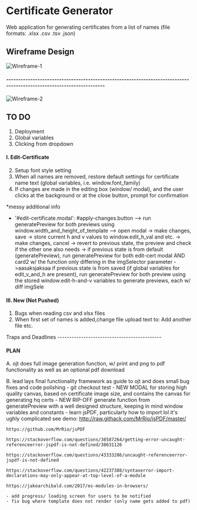 # Certificate Generator
Web application for generating certificates from a list of names (file formats: .xlsx .csv .tsv .json)

## Wireframe Design
![Wireframe-1](https://github.com/yulyen/certificate_generator/blob/LAdevelop/wireframe.png)
#### ---------------------------------------------------------------------------------------------------------------------
![Wireframe-2](https://github.com/yulyen/certificate_generator/blob/LAdevelop/wireframe-2.png)





## TO DO
1. Deployment
0. Global variables
1. Clicking from dropdown

#### I. Edit-Certificate
2. Setup font style setting
3. When all names are removed, restore default settings for certificate name text (global variables, i.e. window.font_family)
4. If changes are made in the editing box (window/ modal), and the user clicks at the background or at the close button, prompt for confirmation 

*messy additional info
- '#edit-certificate.modal': #apply-changes.button
    --> run generatePreview for both previews using window.width_and_height_of_template
    --> open modal  -> make changes, save   -> store current h and v values to window.edit_h_val and etc.
                    -> make changes, cancel -> revert to previous state, the preview and check if the other one also needs -> if previous state is from default (generatePreview), run generatePreview for both edit-cert modal AND card2 w/ the function only differing in the imgSelector parameter                                               ->aasaksjaksaa if previous state is from saved (if global variables for edit_v_and_h are present), run generatePreview for both preview using the stored window.edit-h-and-v variables to generate previews, each w/ diff imgSele


#### III. New (Not Pushed)
1. Bugs when reading csv and xlsx files
2. When first set of names is added,change file upload text to: Add another file etc.





Traps and Deadlines --------------------------------------------
#### PLAN
A. ojt does full image generation function, w/ print and png to pdf functionality as well as an optional pdf download

B. lead lays final functionality framework as guide to ojt and does small bug fixes and code polishing
	- git checkout test
	- NEW MODAL for storing high quality canvas, based on certificate image size, and contains the canvas for generating hq certs
	- NEW RIP-OFF generate function from generatePreview with a well designed structure, keeping in mind window variables and constants
	- learn jsPDF, particularly how to import lol it's ughly complicated
	see demo: http://raw.githack.com/MrRio/jsPDF/master/

	https://github.com/MrRio/jsPDF

	https://stackoverflow.com/questions/38587264/getting-error-uncaught-referenceerror-jspdf-is-not-defined/38631126

	https://stackoverflow.com/questions/43333286/uncaught-referenceerror-jspdf-is-not-defined

	https://stackoverflow.com/questions/42237388/syntaxerror-import-declarations-may-only-appear-at-top-level-of-a-module

	https://jakearchibald.com/2017/es-modules-in-browsers/

	- add progress/ loading screen for users to be notified
	- fix bug where template does not render (only name gets added to pdf)
